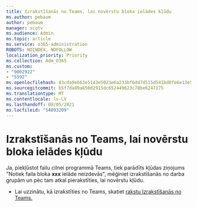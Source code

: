```yaml
---
title: Izrakstīšanās no Teams, lai novērstu bloka ielādes kļūdu
ms.author: pebaum
author: pebaum
manager: scotv
ms.audience: Admin
ms.topic: article
ms.service: o365-administration
ROBOTS: NOINDEX, NOFOLLOW
localization_priority: Priority
ms.collection: Adm_O365
ms.custom:
- "9002922"
- "5592"
ms.openlocfilehash: 83cda9e663e5143e5023e6a233bf6dd7d515d541bd0fe6e13e50b61c26066416
ms.sourcegitcommit: b5f7da89a650d2915dc652449623c78be6247175
ms.translationtype: MT
ms.contentlocale: lv-LV
ms.lasthandoff: 08/05/2021
ms.locfileid: "54093209"
---
```

# <a name="sign-out-of-teams-to-resolve-loading-chunk-error"></a>Izrakstīšanās no Teams, lai novērstu bloka ielādes kļūdu

Ja, piekļūstot failu cilnei programmā Teams, tiek parādīts kļūdas ziņojums "Notiek faila bloka **xxx** ielāde neizdevās", mēģiniet izrakstīšanās no darba grupām un pēc tam atkal pierakstīties, lai novērstu kļūdu.

- Lai uzzinātu, kā izrakstīties no Teams, skatiet [rakstu Izrakstīšanās no Teams.](https://support.microsoft.com/en-ie/office/sign-out-of-teams-a6d76e69-e1dd-4bc4-8e5f-04ba48384487)
